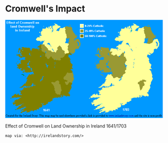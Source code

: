 # Cromwell's Impact

![Mapping Ireland's shift towards Catholicism](/images/maps/ireland_cromwell01.gif "map from Ireland Story")

Effect of Cromwell on Land Ownership in Ireland 1641/1703

```
map via: <http://irelandstory.com/>
```
